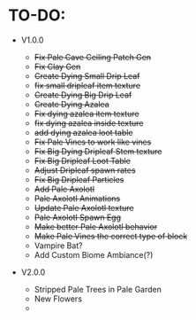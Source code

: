 TO-DO:
=

- V1.0.0
  - ~~Fix Pale Cave Ceiling Patch Gen~~
  - ~~Fix Clay Gen~~
  - ~~Create Dying Small Drip Leaf~~
  - ~~fix small dripleaf item texture~~
  - ~~Create Dying Big Drip Leaf~~
  - ~~Create Dying Azalea~~
  - ~~Fix dying azalea item texture~~
  - ~~fix dying azalea inside texture~~
  - ~~add dying azalea loot table~~
  - ~~Fix Pale Vines to work like vines~~
  - ~~Fix Big Dying Dripleaf Stem texture~~
  - ~~Fix Big Dripleaf Loot Table~~
  - ~~Adjust Dripleaf spawn rates~~
  - ~~Fix Big Dripleaf Particles~~
  - ~~Add Pale Axolotl~~
  - ~~Pale Axolotl Animations~~
  - ~~Update Pale Axolotl texture~~
  - ~~Pale Axolotl Spawn Egg~~
  - ~~Make better Pale Axolotl behavior~~ 
  - ~~Make Pale Vines the correct type of block~~
  - Vampire Bat?
  - Add Custom Biome Ambiance(?)


- V2.0.0
  - Stripped Pale Trees in Pale Garden
  - New Flowers
  - 
